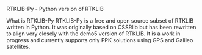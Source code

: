 RTKLIB-Py - Python version of RTKLIB

What is RTKLIB-Py
RTKLIB-Py is a free and open source subset of RTKLIB written in Python. It was originally based on CSSRlib but has been rewritten to align very closely with the demo5 version of RTKLIB.  It is a work in progress and currently supports only PPK solutions using GPS and Galileo satellites.

